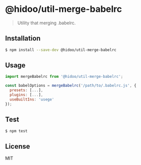 # @hidoo/util-merge-babelrc

> Utility that merging .babelrc.

## Installation

```sh
$ npm install --save-dev @hidoo/util-merge-babelrc
```

## Usage

```js
import mergeBabelrc from '@hidoo/util-merge-babelrc';

const babelOptions = mergeBabelrc('/path/to/.babelrc.js', {
  presets: [...],
  plugins: [...],
  useBuiltIns: 'usege'
});
```

## Test

```sh
$ npm test
```

## License

MIT
